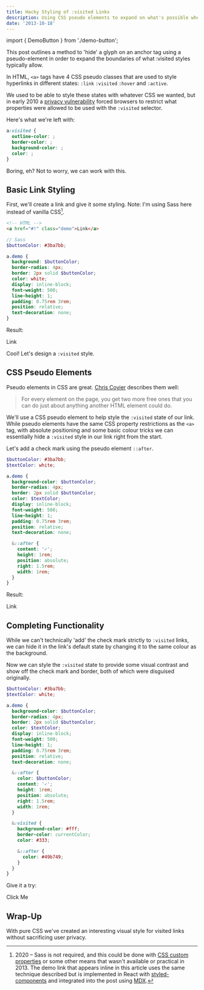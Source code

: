 ```yaml
---
title: Hacky Styling of :visited Links
description: Using CSS pseudo elements to expand on what's possible when styling visited links.
date: '2013-10-18'
---
```


import { DemoButton } from './demo-button';

<Note>

This post outlines a method to 'hide' a glyph on an anchor tag using a pseudo-element in order to expand the boundaries of what :visited styles typically allow.

</Note>

In HTML, `<a>` tags have 4 CSS pseudo classes that are used to style hyperlinks in different states: `:link` `:visited` `:hover` and `:active`.

We used to be able to style these states with whatever CSS we wanted, but in early 2010 a [privacy vulnerability](http://blog.mozilla.org/security/2010/03/31/plugging-the-css-history-leak/) forced browsers to restrict what properties were allowed to be used with the `:visited` selector.

Here's what we're left with:

```css
a:visited {
  outline-color: ;
  border-color: ;
  background-color: ;
  color: ;
}
```

Boring, eh? Not to worry, we can work with this.

## Basic Link Styling

First, we'll create a link and give it some styling. Note: I'm using Sass here instead of vanilla CSS[^1].

```html
<!-- HTML -->
<a href="#!" class="demo">Link</a>
```

```scss
// Sass
$buttonColor: #3ba7bb;

a.demo {
  background: $buttonColor;
  border-radius: 4px;
  border: 2px solid $buttonColor;
  color: white;
  display: inline-block;
  font-weight: 500;
  line-height: 1;
  padding: 0.75rem 3rem;
  position: relative;
  text-decoration: none;
}
```

Result:

<DemoButton>Link</DemoButton>

Cool! Let's design a `:visited` style.

## CSS Pseudo Elements

Pseudo elements in CSS are great. [Chris Coyier](http://css-tricks.com/pseudo-element-roundup/) describes them well:

> For every element on the page, you get two more free ones that you can do just about anything another HTML element could do.

We'll use a CSS pseudo element to help style the `:visited` state of our link. While pseudo elements have the same CSS property restrictions as the `<a>` tag, with absolute positioning and some basic colour tricks we can essentially hide a `:visited` style in our link right from the start.

Let's add a check mark using the pseudo element `::after`.

```scss
$buttonColor: #3ba7bb;
$textColor: white;

a.demo {
  background-color: $buttonColor;
  border-radius: 4px;
  border: 2px solid $buttonColor;
  color: $textColor;
  display: inline-block;
  font-weight: 500;
  line-height: 1;
  padding: 0.75rem 3rem;
  position: relative;
  text-decoration: none;

  &::after {
    content: '✓';
    height: 1rem;
    position: absolute;
    right: 1.5rem;
    width: 1rem;
  }
}
```

Result:

<DemoButton stepTwo>Link</DemoButton>

## Completing Functionality

While we can't technically 'add' the check mark strictly to `:visited` links, we can hide it in the link's default state by changing it to the same colour as the background.

Now we can style the `:visited` state to provide some visual contrast and show off the check mark and border, both of which were disguised originally.

```scss
$buttonColor: #3ba7bb;
$textColor: white;

a.demo {
  background-color: $buttonColor;
  border-radius: 4px;
  border: 2px solid $buttonColor;
  color: $textColor;
  display: inline-block;
  font-weight: 500;
  line-height: 1;
  padding: 0.75rem 3rem;
  position: relative;
  text-decoration: none;

  &::after {
    color: $buttonColor;
    content: '✓';
    height: 1rem;
    position: absolute;
    right: 1.5rem;
    width: 1rem;
  }

  &:visited {
    background-color: #fff;
    border-color: currentColor;
    color: #333;

    &::after {
      color: #49b749;
    }
  }
}
```

Give it a try:

<DemoButton
href="http://bit.ly/16m376q"
target="\_blank"
rel="noopener noreferrer"
stepTwo
stepThree>
Click Me
</DemoButton>

## Wrap-Up

With pure CSS we've created an interesting visual style for visited links without sacrificing user privacy.

[^1]: 2020 – Sass is not required, and this could be done with [CSS custom properties](https://developer.mozilla.org/en-US/docs/Web/CSS/Using_CSS_custom_properties) or some other means that wasn't available or practical in 2013. The demo link that appears inline in this article uses the same technique described but is implemented in React with [styled-components](https://styled-components.com/) and integrated into the post using [MDX](https://github.com/mdx-js/mdx).
